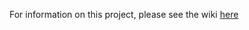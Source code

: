 For information on this project, please see the wiki [here](https://gitlab.com/TeamLinkProject/TeamLink/wikis/home)
